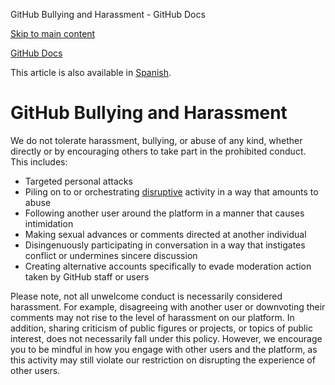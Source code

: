 GitHub Bullying and Harassment - GitHub Docs

[Skip to main content](#main-content)

[](/en)[GitHub Docs](/en)

This article is also available in [Spanish](/es/site-policy/acceptable-use-policies/github-bullying-and-harassment).

GitHub Bullying and Harassment
==========

We do not tolerate harassment, bullying, or abuse of any kind, whether directly or by encouraging others to take part in the prohibited conduct. This includes:

* Targeted personal attacks
* Piling on to or orchestrating [disruptive](/en/github/site-policy/github-disrupting-the-experience-of-other-users) activity in a way that amounts to abuse
* Following another user around the platform in a manner that causes intimidation
* Making sexual advances or comments directed at another individual
* Disingenuously participating in conversation in a way that instigates conflict or undermines sincere discussion
* Creating alternative accounts specifically to evade moderation action taken by GitHub staff or users

Please note, not all unwelcome conduct is necessarily considered harassment. For example, disagreeing with another user or downvoting their comments may not rise to the level of harassment on our platform. In addition, sharing criticism of public figures or projects, or topics of public interest, does not necessarily fall under this policy. However, we encourage you to be mindful in how you engage with other users and the platform, as this activity may still violate our restriction on disrupting the experience of other users.
